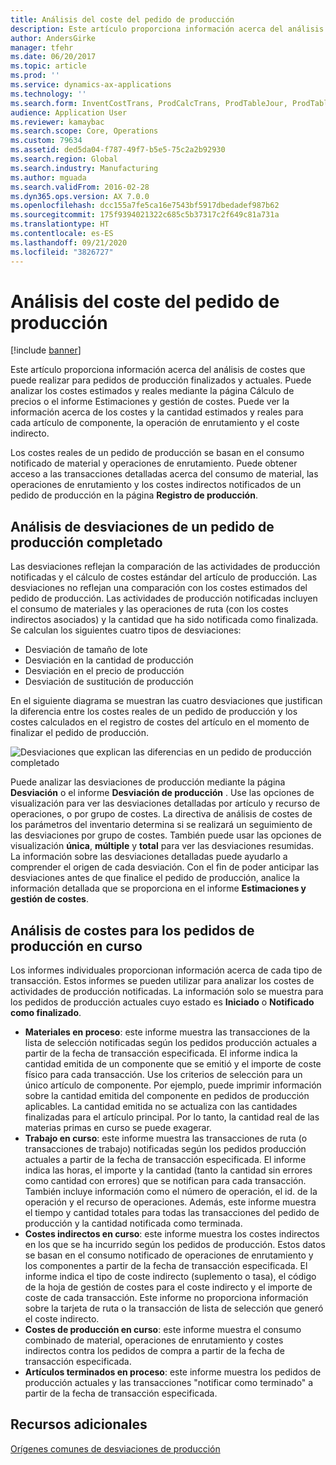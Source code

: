 ```yaml
---
title: Análisis del coste del pedido de producción
description: Este artículo proporciona información acerca del análisis de costes que puede realizar para pedidos de producción finalizados y actuales. Puede analizar los costes estimados y reales mediante la página Cálculo de precios o el informe Estimaciones y gestión de costes. Puede ver la información acerca de los costes y la cantidad estimados y reales para cada artículo de componente, la operación de enrutamiento y el coste indirecto.
author: AndersGirke
manager: tfehr
ms.date: 06/20/2017
ms.topic: article
ms.prod: ''
ms.service: dynamics-ax-applications
ms.technology: ''
ms.search.form: InventCostTrans, ProdCalcTrans, ProdTableJour, ProdTableListPage, ProdSetupHistoricalCost
audience: Application User
ms.reviewer: kamaybac
ms.search.scope: Core, Operations
ms.custom: 79634
ms.assetid: ded5da04-f787-49f7-b5e5-75c2a2b92930
ms.search.region: Global
ms.search.industry: Manufacturing
ms.author: mguada
ms.search.validFrom: 2016-02-28
ms.dyn365.ops.version: AX 7.0.0
ms.openlocfilehash: dcc155a7fe5ca16e7543bf5917dbedadef987b62
ms.sourcegitcommit: 175f9394021322c685c5b37317c2f649c81a731a
ms.translationtype: HT
ms.contentlocale: es-ES
ms.lasthandoff: 09/21/2020
ms.locfileid: "3826727"
---
```

# <a name="production-order-cost-analysis"></a>Análisis del coste del pedido de producción

[!include [banner](../includes/banner.md)]

Este artículo proporciona información acerca del análisis de costes que puede realizar para pedidos de producción finalizados y actuales. Puede analizar los costes estimados y reales mediante la página Cálculo de precios o el informe Estimaciones y gestión de costes. Puede ver la información acerca de los costes y la cantidad estimados y reales para cada artículo de componente, la operación de enrutamiento y el coste indirecto.

Los costes reales de un pedido de producción se basan en el consumo notificado de material y operaciones de enrutamiento. Puede obtener acceso a las transacciones detalladas acerca del consumo de material, las operaciones de enrutamiento y los costes indirectos notificados de un pedido de producción en la página **Registro de producción**.

## <a name="variance-analysis-for-a-completed-production-order"></a>Análisis de desviaciones de un pedido de producción completado
Las desviaciones reflejan la comparación de las actividades de producción notificadas y el cálculo de costes estándar del artículo de producción. Las desviaciones no reflejan una comparación con los costes estimados del pedido de producción. Las actividades de producción notificadas incluyen el consumo de materiales y las operaciones de ruta (con los costes indirectos asociados) y la cantidad que ha sido notificada como finalizada. Se calculan los siguientes cuatro tipos de desviaciones:

-   Desviación de tamaño de lote
-   Desviación en la cantidad de producción
-   Desviación en el precio de producción
-   Desviación de sustitución de producción

En el siguiente diagrama se muestran las cuatro desviaciones que justifican la diferencia entre los costes reales de un pedido de producción y los costes calculados en el registro de costes del artículo en el momento de finalizar el pedido de producción. 

![Desviaciones que explican las diferencias en un pedido de producción completado](./media/control.jpg) 

Puede analizar las desviaciones de producción mediante la página **Desviación** o el informe **Desviación de producción** . Use las opciones de visualización para ver las desviaciones detalladas por artículo y recurso de operaciones, o por grupo de costes. La directiva de análisis de costes de los parámetros del inventario determina si se realizará un seguimiento de las desviaciones por grupo de costes. También puede usar las opciones de visualización **única**, **múltiple** y **total** para ver las desviaciones resumidas. La información sobre las desviaciones detalladas puede ayudarlo a comprender el origen de cada desviación. Con el fin de poder anticipar las desviaciones antes de que finalice el pedido de producción, analice la información detallada que se proporciona en el informe **Estimaciones y gestión de costes**.

## <a name="cost-analysis-for-current-production-orders"></a>Análisis de costes para los pedidos de producción en curso
Los informes individuales proporcionan información acerca de cada tipo de transacción. Estos informes se pueden utilizar para analizar los costes de actividades de producción notificadas. La información solo se muestra para los pedidos de producción actuales cuyo estado es **Iniciado** o **Notificado como finalizado**.

-   **Materiales en proceso**: este informe muestra las transacciones de la lista de selección notificadas según los pedidos producción actuales a partir de la fecha de transacción especificada. El informe indica la cantidad emitida de un componente que se emitió y el importe de coste físico para cada transacción. Use los criterios de selección para un único artículo de componente. Por ejemplo, puede imprimir información sobre la cantidad emitida del componente en pedidos de producción aplicables. La cantidad emitida no se actualiza con las cantidades finalizadas para el artículo principal. Por lo tanto, la cantidad real de las materias primas en curso se puede exagerar.
-   **Trabajo en curso**: este informe muestra las transacciones de ruta (o transacciones de trabajo) notificadas según los pedidos producción actuales a partir de la fecha de transacción especificada. El informe indica las horas, el importe y la cantidad (tanto la cantidad sin errores como cantidad con errores) que se notifican para cada transacción. También incluye información como el número de operación, el id. de la operación y el recurso de operaciones. Además, este informe muestra el tiempo y cantidad totales para todas las transacciones del pedido de producción y la cantidad notificada como terminada.
-   **Costes indirectos en curso**: este informe muestra los costes indirectos en los que se ha incurrido según los pedidos de producción. Estos datos se basan en el consumo notificado de operaciones de enrutamiento y los componentes a partir de la fecha de transacción especificada. El informe indica el tipo de coste indirecto (suplemento o tasa), el código de la hoja de gestión de costes para el coste indirecto y el importe de coste de cada transacción. Este informe no proporciona información sobre la tarjeta de ruta o la transacción de lista de selección que generó el coste indirecto.
-   **Costes de producción en curso**: este informe muestra el consumo combinado de material, operaciones de enrutamiento y costes indirectos contra los pedidos de compra a partir de la fecha de transacción especificada.
-   **Artículos terminados en proceso**: este informe muestra los pedidos de producción actuales y las transacciones "notificar como terminado" a partir de la fecha de transacción especificada.


<a name="additional-resources"></a>Recursos adicionales
--------

[Orígenes comunes de desviaciones de producción](common-sources-of-production-variances.md)



